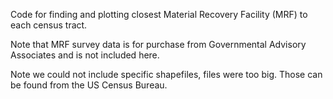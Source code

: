Code for finding and plotting closest Material Recovery Facility (MRF) to each census tract.

Note that MRF survey data is for purchase from Governmental Advisory Associates and is not included here.

Note we could not include specific shapefiles, files were too big. Those can be found from the US Census Bureau.
